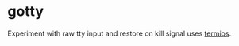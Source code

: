 # gotty

Experiment with raw tty input and restore on kill signal uses [termios](https://godoc.org/github.com/kylelemons/goat/termios).
